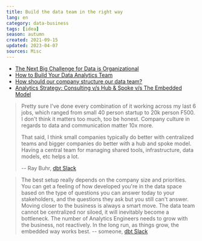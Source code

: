 ```yaml
---
title: Build the data team in the right way
lang: en
category: data-business
tags: [idea]
season: autumn
created: 2021-09-15
updated: 2023-04-07
sources: Misc
---
```


- [The Next Big Challenge for Data is Organizational](https://locallyoptimistic.com/post/the-next-big-challenge-for-data-is-organizational/)
- [How to Build Your Data Analytics Team](https://towardsdatascience.com/how-to-build-your-data-analytics-team-1276d6729ac4)
- [How should our company structure our data team?](https://medium.com/super/how-should-our-company-structure-our-data-team-e71f6846024d)
- [Analytics Strategy: Consulting v/s Hub & Spoke v/s The Embedded Model](https://vishnunanduri.com/2017/02/18/analytics-strategy-consulting-vs-hub-spoke-vs-the-embedded-model/)

> Pretty sure I've done every combination of it working across my last 6 jobs, which ranged from small 40 person startup to 20k person F500. I don't think it matters too much, too be honest. Company culture in regards to data and communication matter 10x more.
> 
> That said, I think small companies typically do better with centralized teams and bigger companies do better with a hub and spoke model. Having a central team for managing shared tools, infrastructure, data models, etc helps a lot.
> 
> -- Ray Buhr, [dbt Slack](https://getdbt.slack.com/archives/C022A67TLFL/p1629901727222200?thread_ts=1629894719.221900&cid=C022A67TLFL)


>  The best setup really depends on the company size and priorities. You can get a feeling of how developed you're in the data space based on the type of questions you can answer today to your stakeholders, and the questions they ask but you still can't answer. Moving closer to the business is always a smart move. The data team cannot be centralized nor siloed, it will inevitably become a bottleneck. The number of Analytics Engineers needs to grow with the business, not reactively. In the long run, as things grow, the embedded way works best.
>  -- someone, [dbt Slack](https://getdbt.slack.com/archives/C022A67TLFL/p1638493069170100?thread_ts=1638481179.168700&cid=C022A67TLFL)